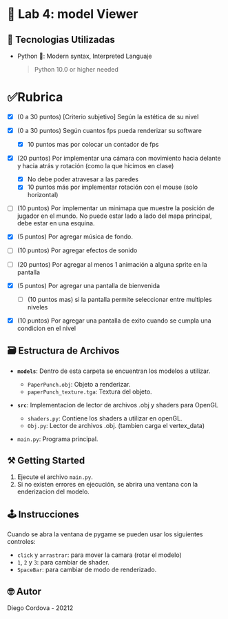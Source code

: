 # 🤖 Lab 4: model Viewer

## 📡 Tecnologias Utilizadas
- Python 🐍: Modern syntax, Interpreted Languaje
  > Python 10.0 or higher needed

# ✅Rubrica

  - [x] (0 a 30 puntos) [Criterio subjetivo] Según la estética de su nivel
  - [x] (0 a 30 puntos) Según cuantos fps pueda renderizar su software
    - [x] 10 puntos mas por colocar un contador de fps
  - [x] (20 puntos) Por implementar una cámara con movimiento hacia delante y hacia atrás y rotación (como la que hicimos en clase)
    - [x] No debe poder atravesar a las paredes 
    - [x] 10 puntos más por implementar rotación con el mouse (solo horizontal)
  - [ ] (10 puntos) Por implementar un minimapa que muestre la posición de jugador en el mundo. No puede estar lado a lado del mapa principal, debe estar en una esquina. 
  - [x] (5 puntos) Por agregar música de fondo.
  - [ ] (10 puntos) Por agregar efectos de sonido
  - [ ] (20 puntos) Por agregar al menos 1 animación a alguna sprite en la pantalla
  - [x] (5 puntos) Por agregar una pantalla de bienvenida 
    - [ ] (10 puntos mas) si la pantalla permite seleccionar entre multiples niveles 
  - [x] (10 puntos) Por agregar una pantalla de exito cuando se cumpla una condicion en el nivel


## 🗃️ Estructura de Archivos

- **`models`**: Dentro de esta carpeta se encuentran los modelos a utilizar.
  - `PaperPunch.obj`: Objeto a renderizar.
  - `paperPunch_texture.tga`: Textura del objeto.

- **`src`**: Implementacion de lector de archivos .obj y shaders para OpenGL
  - `shaders.py`: Contiene los shaders a utilizar en openGL.
  - `Obj.py`: Lector de archivos .obj. (tambien carga el vertex_data)

- `main.py`: Programa principal.

## ⚒️ Getting Started

1. Ejecute el archivo `main.py`.
2. Si no existen errores en ejecución, se abrira una ventana con la enderizacion del modelo.

## 🕹️ Instrucciones

Cuando se abra la ventana de pygame se pueden usar los siguientes controles:
- `click` y `arrastrar`: para mover la camara (rotar el modelo)
- `1`, `2` y `3`: para cambiar de shader.
- `SpaceBar`: para cambiar de modo de renderizado.

## 🤓 Autor

Diego Cordova - 20212
